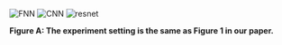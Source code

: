 ![FNN](https://github.com/user-attachments/assets/06ec992a-93c5-4160-a6be-dd9afa91c532) ![CNN](https://github.com/user-attachments/assets/1f982ea6-f97d-4ba4-ba20-b95b639d89f2) ![resnet](https://github.com/user-attachments/assets/d4546e72-9441-4125-a07c-8c64ebe866eb)

**Figure A: The experiment setting is the same as Figure 1 in our paper.**
